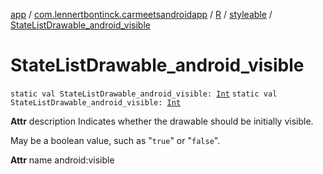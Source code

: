 [app](../../../index.md) / [com.lennertbontinck.carmeetsandroidapp](../../index.md) / [R](../index.md) / [styleable](index.md) / [StateListDrawable_android_visible](./-state-list-drawable_android_visible.md)

# StateListDrawable_android_visible

`static val StateListDrawable_android_visible: `[`Int`](https://kotlinlang.org/api/latest/jvm/stdlib/kotlin/-int/index.html)
`static val StateListDrawable_android_visible: `[`Int`](https://kotlinlang.org/api/latest/jvm/stdlib/kotlin/-int/index.html)

**Attr**
description Indicates whether the drawable should be initially visible.

May be a boolean value, such as "`true`" or "`false`".

**Attr**
name android:visible

